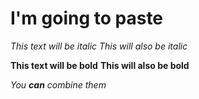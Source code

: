 # I'm going to paste

*This text will be italic*
_This will also be italic_

**This text will be bold**
__This will also be bold__

_You **can** combine them_

